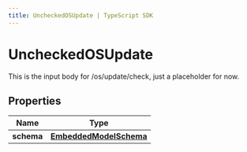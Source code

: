 ```yaml
---
title: UncheckedOSUpdate | TypeScript SDK
---
```



# UncheckedOSUpdate

This is the input body for /os/update/check, just a placeholder for now.

## Properties

Name | Type
------------ | -------------
**schema** | [**EmbeddedModelSchema**](EmbeddedModelSchema)


